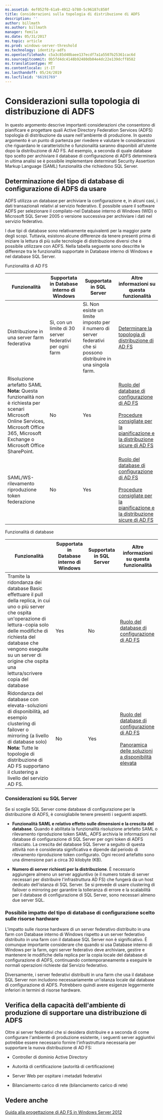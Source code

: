 ```yaml
---
ms.assetid: 4ef052f0-61a9-4912-b780-5c96187c850f
title: Considerazioni sulla topologia di distribuzione di ADFS
description: ''
author: billmath
ms.author: billmath
manager: femila
ms.date: 05/31/2017
ms.topic: article
ms.prod: windows-server-threshold
ms.technology: identity-adfs
ms.openlocfilehash: c5a3c85d40baee137ecdf7a1a5507b25361cac6d
ms.sourcegitcommit: 0b5fd4dc4148b92480db04e4dc22e139dcff8582
ms.translationtype: MT
ms.contentlocale: it-IT
ms.lasthandoff: 05/24/2019
ms.locfileid: "66191769"
---
```

# <a name="ad-fs-deployment-topology-considerations"></a>Considerazioni sulla topologia di distribuzione di ADFS

In questo argomento descrive importanti considerazioni che consentono di pianificare e progettare quali Active Directory Federation Services \(ADFS\) topologia di distribuzione da usare nell'ambiente di produzione. In questo argomento è un punto di partenza per rivedere e valutare le considerazioni che riguardano le caratteristiche o funzionalità saranno disponibili all'utente dopo la distribuzione di AD FS. Ad esempio, a seconda di quale database tipo scelto per archiviare il database di configurazione di ADFS determinerà in ultima analisi se è possibile implementare determinati Security Assertion Markup Language \(SAML\) funzionalità che richiedono SQL Server.  
  
## <a name="determining-which-type-of-adfs-configuration-database-to-use"></a>Determinazione del tipo di database di configurazione di ADFS da usare  
ADFS utilizza un database per archiviare la configurazione e, in alcuni casi, i dati transazionali relativi al servizio federativo. È possibile usare il software ADFS per selezionare il compilato\-nel Database interno di Windows \(WID\) o Microsoft SQL Server 2005 o versione successiva per archiviare i dati nel servizio federativo.  
  
I due tipi di database sono relativamente equivalenti per la maggior parte degli scopi. Tuttavia, esistono alcune differenze da tenere presenti prima di iniziare la lettura di più sulle tecnologie di distribuzione diversi che è possibile utilizzare con ADFS. Nella tabella seguente sono descritte le differenze tra le funzionalità supportate in Database interno di Windows e nel database SQL Server.  
  
Funzionalità di AD FS  
  
|Funzionalità|Supportata in Database interno di Windows|Supportata in SQL Server|Altre informazioni su questa funzionalità|  
|-----------|---------------------|----------------------------|---------------------------------------|  
|Distribuzione in una server farm federativa|Sì, con un limite di 30 server federativi per ogni farm|Sì. Non esiste un limite imposto per il numero di server federativi che si possono distribuire in una singola farm.|[Determinare la topologia di distribuzione di AD FS](Determine-Your-AD-FS-Deployment-Topology.md)|  
|Risoluzione artefatto SAML **Nota:** Questa funzionalità non è richiesta per scenari Microsoft Online Services, Microsoft Office 365, Microsoft Exchange o Microsoft Office SharePoint.|No|Yes|[Ruolo del database di configurazione di AD FS](../../ad-fs/technical-reference/The-Role-of-the-AD-FS-Configuration-Database.md)<br /><br />[Procedure consigliate per la pianificazione e la distribuzione sicure di AD FS](Best-Practices-for-Secure-Planning-and-Deployment-of-AD-FS.md)|  
|SAML\/WS\-rilevamento riproduzione token federazione|No|Yes|[Ruolo del database di configurazione di AD FS](../../ad-fs/technical-reference/The-Role-of-the-AD-FS-Configuration-Database.md)<br /><br />[Procedure consigliate per la pianificazione e la distribuzione sicure di AD FS](Best-Practices-for-Secure-Planning-and-Deployment-of-AD-FS.md)|  
  
Funzionalità di database  
  
|Funzionalità|Supportata in Database interno di Windows|Supportata in SQL Server|Altre informazioni su questa funzionalità|  
|-----------|---------------------|----------------------------|---------------------------------------|  
|Tramite la ridondanza dei database Basic effettuare il pull della replica, in cui uno o più server che ospita un'operazione di lettura\-copia solo delle modifiche di richiesta del database che vengono eseguite su un server di origine che ospita una lettura\/scrivere copia del database|Yes|No|[Ruolo del database di configurazione di AD FS](../../ad-fs/technical-reference/The-Role-of-the-AD-FS-Configuration-Database.md)|  
|Ridondanza del database con elevata\-soluzioni di disponibilità, ad esempio clustering di failover o mirroring \(a livello di database solo\) **Nota:** Tutte le topologie di distribuzione di AD FS supportano il clustering a livello del servizio AD FS.|No|Yes|[Ruolo del database di configurazione di AD FS](../../ad-fs/technical-reference/The-Role-of-the-AD-FS-Configuration-Database.md)<br /><br />[Panoramica delle soluzioni a disponibilità elevata](https://go.microsoft.com/fwlink/?LinkId=179853)|  
  
### <a name="sql-server-considerations"></a>Considerazioni su SQL Server  
Se si sceglie SQL Server come database di configurazione per la distribuzione di ADFS, è consigliabile tenere presenti i seguenti aspetti.  
  
-   **Funzionalità SAML e relativo effetto sulle dimensioni e la crescita del database**. Quando è abilitata la funzionalità risoluzione artefatto SAML o rilevamento riproduzione token SAML, ADFS archivia le informazioni nel database di configurazione di SQL Server per ogni token di ADFS rilasciato. La crescita del database SQL Server a seguito di questa attività non è considerata significativa e dipende dal periodo di rilevamento riproduzione token configurato. Ogni record artefatto sono una dimensione pari a circa 30 kilobyte \(KB\).  
  
-   **Numero di server richiesti per la distribuzione**. È necessario aggiungere almeno un server aggiuntivo \(e il numero totale di server necessari per distribuire l'infrastruttura AD FS\) che fungerà da un host dedicato dell'istanza di SQL Server. Se si prevede di usare clustering di failover o mirroring per garantire la tolleranza di errore e la scalabilità per il database di configurazione di SQL Server, sono necessari almeno due server SQL.  
  
### <a name="how-the-configuration-database-type-you-select-may-impact-hardware-resources"></a>Possibile impatto del tipo di database di configurazione scelto sulle risorse hardware  
L'impatto sulle risorse hardware di un server federativo distribuito in una farm con Database interno di Windows rispetto a un server federativo distribuito in una farm con il database SQL Server non è significativo. È comunque importante considerare che quando si usa Database interno di Windows per la farm, ogni server federativo deve archiviare, gestire e mantenere le modifiche della replica per la copia locale del database di configurazione di ADFS, continuando contemporaneamente a eseguire le normali operazioni richieste dal Servizio federativo.  
  
Diversamente, i server federativi distribuiti in una farm che usa il database SQL Server non includono necessariamente un'istanza locale dal database di configurazione di ADFS. Potrebbero quindi avere esigenze leggermente inferiori in termini di risorse hardware.  
  
## <a name="verifying-that-your-production-environment-can-support-an-ad-fs-deployment"></a>Verifica della capacità dell'ambiente di produzione di supportare una distribuzione di ADFS  
Oltre ai server federativi che si desidera distribuire e a seconda di come configurare l'ambiente di produzione esistente, i seguenti server aggiuntivi potrebbe essere necessario fornire l'infrastruttura necessaria per supportare la nuova distribuzione di AD FS:  
  
-   Controller di dominio Active Directory  
  
-   Autorità di certificazione \(autorità di certificazione\)  
  
-   Server Web per ospitare i metadati federativi  
  
-   Bilanciamento carico di rete \(bilanciamento carico di rete\)  
  
## <a name="see-also"></a>Vedere anche
[Guida alla progettazione di AD FS in Windows Server 2012](AD-FS-Design-Guide-in-Windows-Server-2012.md)
